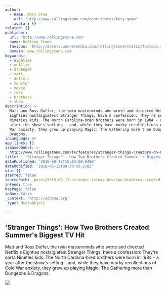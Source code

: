 ```yaml
---
author:
  - name: Kory Grow
    url: 'http://www.rollingstone.com/contributor/kory-grow'
    avatar: {}
related: []
publisher:
  url: 'http://www.rollingstone.com'
  name: Rolling Stone
  favicon: 'http://assets.wennermedia.com/rollingstone/static/favicon.ico'
  domain: www.rollingstone.com
keywords:
  - eighties
  - netflix
  - stranger
  - matt
  - duffers
  - monster
  - movie
  - ross
  - brothers
  - show
description: >-
  Matt and Ross Duffer, the twin masterminds who wrote and directed Netflix's
  Eighties nostalgiafest Stranger Things, have a confession: They're sorta
  Nineties kids. The North Carolina-bred brothers were born in 1984 - a year
  after the show's setting - and, while they have murky recollections of Cold
  War anxiety, they grew up playing Magic: The Gathering more than Dungeons &
  Dragons.
inLanguage: en
app_links: []
isBasedOnUrl: >-
  http://www.rollingstone.com/tv/features/stranger-things-creators-on-making-summers-biggest-tv-hit-w431735
title: '''Stranger Things'': How Two Brothers Created Summer''s Biggest TV Hit'
datePublished: '2016-08-17T16:24:00.849Z'
dateModified: '2016-08-12T09:39:58.278Z'
via: {}
starred: false
sourcePath: _posts/2016-08-17-stranger-things-how-two-brothers-created-summers-biggest.md
inFeed: true
hasPage: false
inNav: false
_context: 'http://schema.org'
_type: MediaObject

---
```

<article style=""><h1>'Stranger Things': How Two Brothers Created Summer's Biggest TV Hit</h1><p>Matt and Ross Duffer, the twin masterminds who wrote and directed Netflix's Eighties nostalgiafest Stranger Things, have a confession: They're sorta Nineties kids. The North Carolina-bred brothers were born in 1984 - a year after the show's setting - and, while they have murky recollections of Cold War anxiety, they grew up playing Magic: The Gathering more than Dungeons &amp; Dragons.</p><img src="http://img.wennermedia.com/social/st_103-104_unit_3778_rs-05f668c5-bc68-4aae-ad02-5fba112e69df.jpg" /></article>